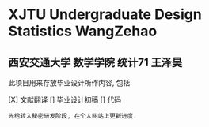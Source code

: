 # XJTU Undergraduate Design Statistics WangZehao

## 西安交通大学 数学学院 统计71 王泽昊

此项目用来存放毕业设计所作内容, 包括

[X] 文献翻译
[] 毕业设计初稿
[] 代码
 
	先给转入秘密研发阶段, 在个人网站上更新进度. 
